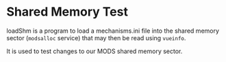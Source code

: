 # Shared Memory Test

loadShm is a program to load a mechanisms.ini file into the shared memory sector (`modsalloc` service)
that may then be read using `vueinfo`. 

It is used to test changes to our MODS shared memory sector.

